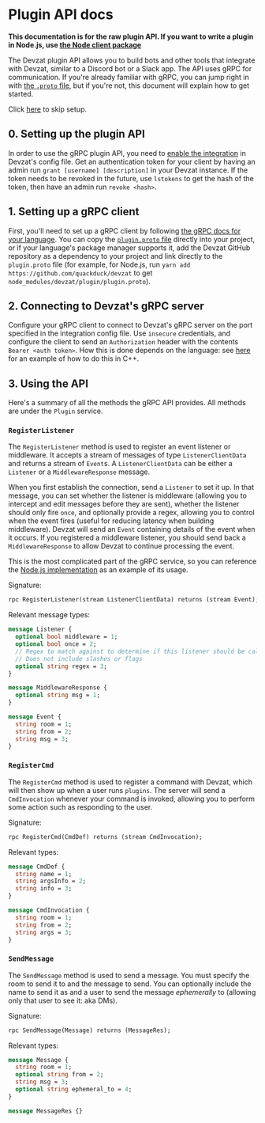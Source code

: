 # Plugin API docs

__This documentation is for the raw plugin API. If you want to write a plugin in Node.js, use [the Node client package](https://yarn.pm/devzat)__

The Devzat plugin API allows you to build bots and other tools that integrate with Devzat, similar to a Discord bot or a Slack app. The API uses gRPC for communication. If you're already familiar with gRPC, you can jump right in with [the `.proto` file](./plugin.proto), but if you're not, this document will explain how to get started.

Click [here](#3-using-the-api) to skip setup.

## 0. Setting up the plugin API

In order to use the gRPC plugin API, you need to [enable the integration](../Admin's%20Manual.md#using-the-plugin-api-integration) in Devzat's config file. Get an authentication token for your client by having an admin run `grant [username] [description]` in your Devzat instance. If the token needs to be revoked in the future, use `lstokens` to get the hash of the token, then have an admin run `revoke <hash>`.

## 1. Setting up a gRPC client

First, you'll need to set up a gRPC client by following [the gRPC docs for your language](https://grpc.io/docs/languages/). You can copy the [`plugin.proto` file](./plugin.proto) directly into your project, or if your language's package manager supports it, add the Devzat GitHub repository as a dependency to your project and link directly to the `plugin.proto` file (for example, for Node.js, run `yarn add https://github.com/quackduck/devzat` to get `node_modules/devzat/plugin/plugin.proto`).

## 2. Connecting to Devzat's gRPC server

Configure your gRPC client to connect to Devzat's gRPC server on the port specified in the integration config file. Use `insecure` credentials, and configure the client to send an `Authorization` header with the contents `Bearer <auth token>`. How this is done depends on the language: see [here](https://grpc.io/docs/guides/auth/#extending-grpc-to-support-other-authentication-mechanisms) for an example of how to do this in C++.

## 3. Using the API

Here's a summary of all the methods the gRPC API provides. All methods are under the `Plugin` service.

### `RegisterListener`

The `RegisterListener` method is used to register an event listener or middleware. It accepts a stream of messages of type `ListenerClientData` and returns a stream of `Event`s. A `ListenerClientData` can be either a `Listener` or a `MiddlewareResponse` message. 

When you first establish the connection, send a `Listener` to set it up. In that message, you can set whether the listener is middleware (allowing you to intercept and edit messages before they are sent), whether the listener should only fire `once`, and optionally provide a regex, allowing you to control when the event fires (useful for reducing latency when building middleware). Devzat will send an `Event` containing details of the event when it occurs. If you registered a middleware listener, you should send back a `MiddlewareResponse` to allow Devzat to continue processing the event.

This is the most complicated part of the gRPC service, so you can reference the [Node.js implementation](https://github.com/Merlin04/devzat-node/blob/main/src/index.ts#L99) as an example of its usage.

Signature:
```protobuf
rpc RegisterListener(stream ListenerClientData) returns (stream Event);
```

Relevant message types:
```protobuf
message Listener {
  optional bool middleware = 1;
  optional bool once = 2;
  // Regex to match against to determine if this listener should be called
  // Does not include slashes or flags
  optional string regex = 3;
}

message MiddlewareResponse {
  optional string msg = 1;
}

message Event {
  string room = 1;
  string from = 2;
  string msg = 3;
}
```

### `RegisterCmd`

The `RegisterCmd` method is used to register a command with Devzat, which will then show up when a user runs `plugins`. The server will send a `CmdInvocation` whenever your command is invoked, allowing you to perform some action such as responding to the user.

Signature:
```protobuf
rpc RegisterCmd(CmdDef) returns (stream CmdInvocation);
```

Relevant types:
```protobuf
message CmdDef {
  string name = 1;
  string argsInfo = 2;
  string info = 3;
}

message CmdInvocation {
  string room = 1;
  string from = 2;
  string args = 3;
}
```

### `SendMessage`

The `SendMessage` method is used to send a message. You must specify the room to send it to and the message to send. You can optionally include the name to send it as and a user to send the message _ephemerally_ to (allowing only that user to see it: aka DMs).

Signature:
```protobuf
rpc SendMessage(Message) returns (MessageRes);
```

Relevant types:
```protobuf
message Message {
  string room = 1;
  optional string from = 2;
  string msg = 3;
  optional string ephemeral_to = 4;
}

message MessageRes {}
```
